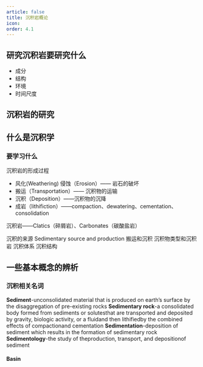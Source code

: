 ```yaml
---
article: false
title: 沉积岩概论
icon: 
order: 4.1
---
```



## 研究沉积岩要研究什么
* 成分
* 结构
* 环境
* 时间尺度

## 沉积岩的研究
## 什么是沉积学

### 要学习什么

沉积岩的形成过程
- 风化(Weathering) 侵蚀（Erosion）—— 岩石的破坏
- 搬运（Transportation）—— 沉积物的运输
- 沉积（Deposition）——沉积物的沉降
- 成岩（lithifiction）——compaction、dewatering、cementation、consolidation

沉积岩——Clatics（碎屑岩）、Carbonates（碳酸盐岩）

沉积的来源 Sedimentary source and production
搬运和沉积
沉积物类型和沉积岩
沉积体系
沉积结构

## 一些基本概念的辨析
### 沉积相关名词
**Sediment**-unconsolidated material that is produced on earth’s surface by the disaggregation of pre-existing rocks 
**Sedimentary rock**-a consolidated body formed from sediments or solutesthat are transported and deposited by gravity, biologic activity, or a fluidand then lithifiedby the combined effects of compactionand cementation 
**Sedimentation**-deposition of sediment which results in the formation of sedimentary rock **Sedimentology**-the study of theproduction, transport, and depositionof sediment

#### Basin